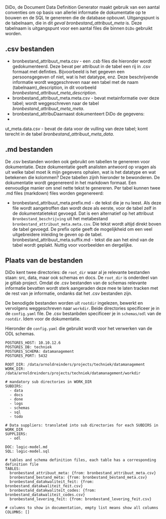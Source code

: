 DiDo, de Document Data Definition Generator maakt gebruik van een aantal conventies om op basis van allerlei informatie de dokumentatie op te bouwen en de SQL te genereren die de database opbouwt. Uitgangspunt is de tabelnaam, die in dit *geval bronbestand_attribuut_meta* is. Deze tabelnaam is uitgangspunt voor een aantal files die binnen `DiDo` gebruikt worden.

## .csv bestanden
- bronbestand_attribuut_meta.csv - een .csb files die hieronder wordt gedokumenteerd. Deze bevat per attribuut in de tabel een rij in .csv formaat met definties. Bijvoorbeeld is het gegeven een persoonsgegeven of niet, wat is het datatype, enz. Deze beschrijvende informatie wordt weggeschreven naar een tabel met de naam (tabelnaam)_description, in dit voorbeeld *bronbestand_attribuut_meta_description*.
- bronbestand_attribuut_meta.meta.csv - bevat metainformatie over deze tabel; wordt weggeschreven naar de tabel *bronbestand_attribuut_meta_meta*.
- bronbestand_attribuDaarnaast dokumenteert DiDo de gegevens:
-
ut_meta.data.csv - bevat de data voor de vulling van deze tabel; komt terecht in de tabel *bronbestand_attribuut_meta_data*.

## .md bestanden
De .csv bestanden worden ook gebruikt om tabellen te genereren voor dokumentatie. Deze dokumentatie geeft analisten antwoord op vragen als uit welke tabel moet ik mijn gegevens ophalen, wat is het datatype en wat betekenen die kolommen? Deze tabellen zijnh hieronder te bewonderen. De dokumentatie wordt gegenereerd in het markdown formaat. Een eenvoudige manier om snel nette tekst te genereren. Per tabel kunnen twee .md files (markdown) files worden gegenereerd:
- bronbestand_attribuut_meta.prefix.md - de tekst die je nu leest. Als deze file wordt aangetroffen dan wordt deze als eerste, voor de tabel zelf in de dokumentatietekst gevoegd. Dat is een alternatief op het attribuut `Bronbestand_beschrijving` uit het metabestand `bronbestand_attribuut_meta.meta.csv`. Die tekst wordt altijd direkt boven de tabel gevoegd. De prefix optie geeft de mogelijkheid om een veel uitgebreidere inleiding te geven op de tabel.
bronbestand_attribuut_meta.suffix.md - tekst die aan het eind van de tabel wordt geplakt. Nuttig voor voorbeelden en dergelijke.

## Plaats van de bestanden
DiDo kent twee directories: de `root_dir` waar al je relevante bestanden staan: src, data, maar ook schemas en docs. De `root_dir` is onderdeel van je gitlab project. Omdat de .csv bestanden van de schemas relevante informatie bevatten wordt sterk aangeraden deze mee te laten tracken met de rest van je informatie, ondanks dat het .csv bestanden zijn.

De benodigde bestanden worden uit `rootdir` ingelezen, bewerkt en vervolgens weggeschreven naar `workdir`. Beide directories specificeer je in de `config.yaml` file. De .csv bestanbden specificeer je in `schemas/odl` van de `rootdir`. Idem voor de dokumentatie.

Hieronder de `config.yaml` die gebruikt wordt voor het verwerken van de ODL schemas.

```
POSTGRES_HOST: 10.10.12.6
POSTGRES_DB: techniek
POSTGRES_SCHEMA: datamanagement
POSTGRES_PORT: 5432

ROOT_DIR: /data/arnoldreinders/projects/techniek/datamanagement
WORK_DIR: /data/arnoldreinders/projects/techniek/datamanagement/workdir

# mandatory sub directories in WORK_DIR
SUBDIRS:
  - data
  - docs
  - done
  - logs
  - schemas
  - sql
  - todo

# Data suppliers: translated into sub directories for each SUBDIRS in WORK_DIR
SUPPLIERS:
  - odl

DOC: logic-model.md
SQL: logic-model.sql

# tables and schema definition files, each table has a corresponding definition file
TABLES:
  bronbestand_attribuut_meta: {from: bronbestand_attribuut_meta.csv}
  bronbestand_bestand_meta: {from: bronbestand_bestand_meta.csv}
  bronbestand_datakwaliteit_feit: {from: bronbestand_datakwaliteit_feit.csv}
  bronbestand_datakwaliteit_codes: {from: bronbestand_datakwaliteit_codes.csv}
  bronbestand_levering_feit: {from: bronbestand_levering_feit.csv}

# columns to show in documentation, empty list means show all columns
COLUMNS: []
```
